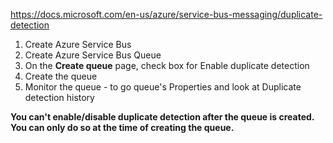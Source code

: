 https://docs.microsoft.com/en-us/azure/service-bus-messaging/duplicate-detection

1. Create Azure Service Bus
1. Create Azure Service Bus Queue
1. On the **Create queue** page, check box for Enable duplicate detection
1. Create the queue
1. Monitor the queue - to go queue's Properties and look at Duplicate detection history

**You can't enable/disable duplicate detection after the queue is created. You can only do so at the time of creating the queue.**
